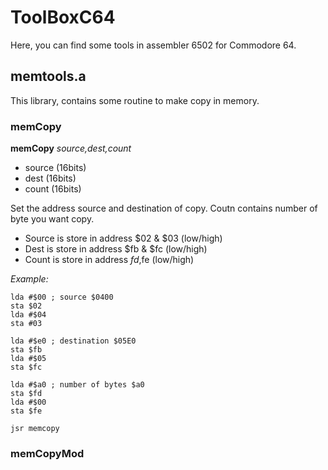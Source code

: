 # ToolBoxC64

Here, you can find some tools in assembler 6502 for Commodore 64.

## memtools.a 

This library, contains some routine to make copy in memory. 

### memCopy

**memCopy** *source,dest,count*

- source (16bits) 
- dest   (16bits)
- count  (16bits)

Set the address source and destination of copy. Coutn contains number of byte you want copy. 

- Source is store in address $02 & $03 (low/high)
- Dest is store in address $fb & $fc (low/high)
- Count is store in address $fd,$fe (low/high)

*Example:*
```
lda #$00 ; source $0400
sta $02
lda #$04
sta #03

lda #$e0 ; destination $05E0
sta $fb
lda #$05
sta $fc 

lda #$a0 ; number of bytes $a0
sta $fd
lda #$00
sta $fe

jsr memcopy
```
  
### memCopyMod


